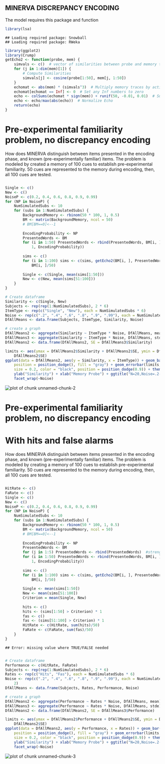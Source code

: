 MINERVA DISCREPANCY ENCODING
----------------------------

The model requires this package and function

```r
library(lsa)
```

```
## Loading required package: Snowball
## Loading required package: RWeka
```

```r
library(ggplot2)
library(Crump)
getEcho2 <- function(probe, mem) {
    simvals <- c()  # vector of similarities between probe and memory traces
    for (j in 1:dim(mem)[1]) {
        # Compute Similarities
        simvals[j] <- cosine(probe[1:50], mem[j, 1:50])
    }
    echomat <- abs(mem) * (simvals^3)  # Multiply memory traces by activation value
    echomat[echomat == Inf] <- 0  # Set any Inf numbers to zero
    echo <- colSums(echomat * sign(mem)) + runif(50, -0.01, 0.01)  # Sum memory traces, add noise
    echo <- echo/max(abs(echo))  # Normalize Echo
    return(echo)
}
```



# Pre-experimental familiarity problem, no discrepancy encoding

How does MINERVA distinguish between items presented in the encoding phase, and known (pre-experimentally familiar) items. The problem is modeled by created a memory of 100 cues to establish pre-experimental familiarity. 50 cues are represented to the memory during encoding, then, all 100 cues are tested.


```r

Single <- c()
New <- c()
NoiseP <- c(0.2, 0.4, 0.6, 0.8, 0.9, 0.99)
for (NP in NoiseP) {
    NumSimulatedSubs <- 10
    for (subs in 1:NumSimulatedSubs) {
        BackgroundMemory <- rbinom(50 * 100, 1, 0.5)
        BM <- matrix(BackgroundMemory, ncol = 50)
        # BM[BM==0]<--1
        
        EncodingProbability <- NP
        PresentedWords <- BM
        for (i in 1:50) PresentedWords <- rbind(PresentedWords, BM[i, ] * rbinom(50, 
            1, EncodingProbability))
        
        sims <- c()
        for (i in 1:100) sims <- c(sims, getEcho2(BM[i, ], PresentedWords) %*% 
            BM[i, ]/50)
        
        Single <- c(Single, mean(sims[1:50]))
        New <- c(New, mean(sims[51:100]))
    }
}

# Create dataframe
Similarity <- c(Single, New)
Subjects <- rep(rep(1:NumSimulatedSubs), 2 * 6)
ItemType <- rep(c("Single", "New"), each = NumSimulatedSubs * 6)
Noise <- rep(c(".2", ".4", ".6", ".8", ".9", ".99"), each = NumSimulatedSubs)
DfAllMeans <- data.frame(Subjects, ItemType, Similarity, Noise)

# create a graph
DfAllMeans2 <- aggregate(Similarity ~ ItemType * Noise, DfAllMeans, mean)
DfAllMeans3 <- aggregate(Similarity ~ ItemType * Noise, DfAllMeans, stde)
DfAllMeans2 <- data.frame(DfAllMeans2, SE = DfAllMeans3$Similarity)

limits <- aes(ymax = DfAllMeans2$Similarity + DfAllMeans2$SE, ymin = DfAllMeans2$Similarity - 
    DfAllMeans2$SE)
ggplot(data = DfAllMeans2, aes(y = Similarity, x = ItemType)) + geom_bar(stat = "identity", 
    position = position_dodge(), fill = "gray") + geom_errorbar(limits, width = 0.1, 
    size = 0.2, color = "black", position = position_dodge(0.9)) + theme_classic(base_size = 12) + 
    ylab("Similarity") + xlab("Memory Probe") + ggtitle("N=20,Noise=.2-.99") + 
    facet_wrap(~Noise)
```

![plot of chunk unnamed-chunk-2](figure/unnamed-chunk-2.png) 


# Pre-experimental familiarity problem, no discrepancy encoding
# With hits and false alarms

How does MINERVA distinguish between items presented in the encoding phase, and known (pre-experimentally familiar) items. The problem is modeled by creating a memory of 100 cues to establish pre-experimental familiarity. 50 cues are represented to the memory during encoding, then, all 100 cues are tested.


```r

HitRate <- c()
FaRate <- c()
Single <- c()
New <- c()
NoiseP <- c(0.2, 0.4, 0.6, 0.8, 0.9, 0.99)
for (NP in NoiseP) {
    NumSimulatedSubs <- 10
    for (subs in 1:NumSimulatedSubs) {
        BackgroundMemory <- rbinom(50 * 100, 1, 0.5)
        BM <- matrix(BackgroundMemory, ncol = 50)
        # BM[BM==0]<--1
        
        EncodingProbability <- NP
        PresentedWords <- BM
        for (j in 1:5) PresentedWords <- rbind(PresentedWords)  #strengthen pre-experimental familiarity
        for (i in 1:50) PresentedWords <- rbind(PresentedWords, BM[i, ] * rbinom(50, 
            1, EncodingProbability))
        
        sims <- c()
        for (i in 1:100) sims <- c(sims, getEcho2(BM[i, ], PresentedWords) %*% 
            BM[i, ]/50)
        
        Single <- mean(sims[1:50])
        New <- mean(sims[51:100])
        Criterion = mean(Single, New)
        
        hits <- c()
        hits <- (sims[1:50] > Criterion) * 1
        fas <- c()
        fas <- (sims[51:100] > Criterion) * 1
        HitRate <- c(HitRate, sum(hits)/50)
        FaRate <- c(FaRate, sum(fas)/50)
    }
}
```

```
## Error: missing value where TRUE/FALSE needed
```

```r

# Create dataframe
Performance <- c(HitRate, FaRate)
Subjects <- rep(rep(1:NumSimulatedSubs), 2 * 6)
Rates <- rep(c("Hits", "Fas"), each = NumSimulatedSubs * 6)
Noise <- rep(c(".2", ".4", ".6", ".8", ".9", ".99"), each = NumSimulatedSubs, 
    2)
DfAllMeans <- data.frame(Subjects, Rates, Performance, Noise)

# create a graph
DfAllMeans2 <- aggregate(Performance ~ Rates * Noise, DfAllMeans, mean)
DfAllMeans3 <- aggregate(Performance ~ Rates * Noise, DfAllMeans, stde)
DfAllMeans2 <- data.frame(DfAllMeans2, SE = DfAllMeans3$Performance)

limits <- aes(ymax = DfAllMeans2$Performance + DfAllMeans2$SE, ymin = DfAllMeans2$Performance - 
    DfAllMeans2$SE)
ggplot(data = DfAllMeans2, aes(y = Performance, x = Rates)) + geom_bar(stat = "identity", 
    position = position_dodge(), fill = "gray") + geom_errorbar(limits, width = 0.1, 
    size = 0.2, color = "black", position = position_dodge(0.9)) + theme_classic(base_size = 12) + 
    ylab("Similarity") + xlab("Memory Probe") + ggtitle("N=20,Noise=.2-.99") + 
    facet_wrap(~Noise)
```

![plot of chunk unnamed-chunk-3](figure/unnamed-chunk-3.png) 



